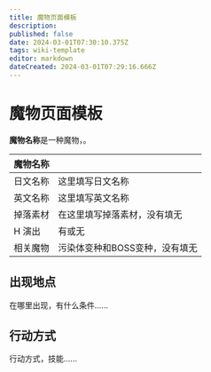 ```yaml
---
title: 魔物页面模板
description: 
published: false
date: 2024-03-01T07:30:10.375Z
tags: wiki-template
editor: markdown
dateCreated: 2024-03-01T07:29:16.666Z
---
```


# 魔物页面模板

**魔物名称**是一种<!-- 普通？污染体？BOSS？ -->魔物，<!-- 这里进行简要描述，描述其特征 -->。

<!-- 在这里放置图像 -->

| 魔物名称 ||
| - | - |
| 日文名称 | 这里填写日文名称 |
| 英文名称 | 这里填写英文名称 |
| 掉落素材 | 在这里填写掉落素材，没有填无 |
| H 演出 | 有或无 |
| 相关魔物 | 污染体变种和BOSS变种，没有填无 |

## 出现地点

在哪里出现，有什么条件......

## 行动方式

行动方式，技能......

<!-- 根据需要自行增删章节 -->